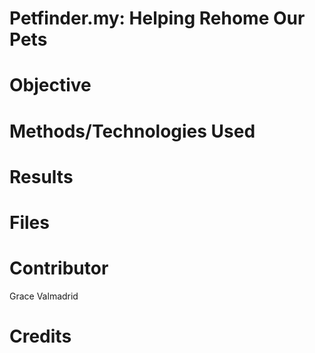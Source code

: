 # Petfinder.my:  Helping Rehome Our Pets

# Objective

# Methods/Technologies Used

# Results

# Files

# Contributor
Grace Valmadrid

# Credits
